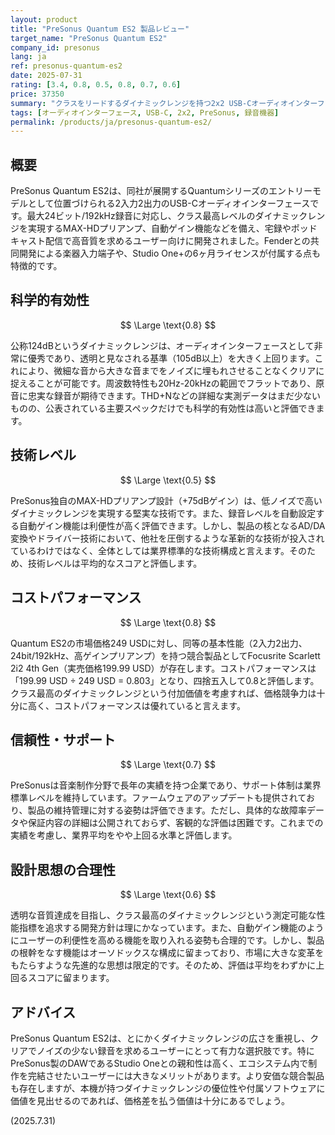 ```yaml
---
layout: product
title: "PreSonus Quantum ES2 製品レビュー"
target_name: "PreSonus Quantum ES2"
company_id: presonus
lang: ja
ref: presonus-quantum-es2
date: 2025-07-31
rating: [3.4, 0.8, 0.5, 0.8, 0.7, 0.6]
price: 37350
summary: "クラスをリードするダイナミックレンジを持つ2x2 USB-Cオーディオインターフェース。優れた音質を実現するが、機能面では標準的。"
tags: [オーディオインターフェース, USB-C, 2x2, PreSonus, 録音機器]
permalink: /products/ja/presonus-quantum-es2/
---
```


## 概要

PreSonus Quantum ES2は、同社が展開するQuantumシリーズのエントリーモデルとして位置づけられる2入力2出力のUSB-Cオーディオインターフェースです。最大24ビット/192kHz録音に対応し、クラス最高レベルのダイナミックレンジを実現するMAX-HDプリアンプ、自動ゲイン機能などを備え、宅録やポッドキャスト配信で高音質を求めるユーザー向けに開発されました。Fenderとの共同開発による楽器入力端子や、Studio One+の6ヶ月ライセンスが付属する点も特徴的です。

## 科学的有効性

$$ \Large \text{0.8} $$

公称124dBというダイナミックレンジは、オーディオインターフェースとして非常に優秀であり、透明と見なされる基準（105dB以上）を大きく上回ります。これにより、微細な音から大きな音までをノイズに埋もれさせることなくクリアに捉えることが可能です。周波数特性も20Hz-20kHzの範囲でフラットであり、原音に忠実な録音が期待できます。THD+Nなどの詳細な実測データはまだ少ないものの、公表されている主要スペックだけでも科学的有効性は高いと評価できます。

## 技術レベル

$$ \Large \text{0.5} $$

PreSonus独自のMAX-HDプリアンプ設計（+75dBゲイン）は、低ノイズで高いダイナミックレンジを実現する堅実な技術です。また、録音レベルを自動設定する自動ゲイン機能は利便性が高く評価できます。しかし、製品の核となるAD/DA変換やドライバー技術において、他社を圧倒するような革新的な技術が投入されているわけではなく、全体としては業界標準的な技術構成と言えます。そのため、技術レベルは平均的なスコアと評価します。

## コストパフォーマンス

$$ \Large \text{0.8} $$

Quantum ES2の市場価格249 USDに対し、同等の基本性能（2入力2出力、24bit/192kHz、高ゲインプリアンプ）を持つ競合製品としてFocusrite Scarlett 2i2 4th Gen（実売価格199.99 USD）が存在します。コストパフォーマンスは「199.99 USD ÷ 249 USD = 0.803」となり、四捨五入して0.8と評価します。クラス最高のダイナミックレンジという付加価値を考慮すれば、価格競争力は十分に高く、コストパフォーマンスは優れていると言えます。

## 信頼性・サポート

$$ \Large \text{0.7} $$

PreSonusは音楽制作分野で長年の実績を持つ企業であり、サポート体制は業界標準レベルを維持しています。ファームウェアのアップデートも提供されており、製品の維持管理に対する姿勢は評価できます。ただし、具体的な故障率データや保証内容の詳細は公開されておらず、客観的な評価は困難です。これまでの実績を考慮し、業界平均をやや上回る水準と評価します。

## 設計思想の合理性

$$ \Large \text{0.6} $$

透明な音質達成を目指し、クラス最高のダイナミックレンジという測定可能な性能指標を追求する開発方針は理にかなっています。また、自動ゲイン機能のようにユーザーの利便性を高める機能を取り入れる姿勢も合理的です。しかし、製品の根幹をなす機能はオーソドックスな構成に留まっており、市場に大きな変革をもたらすような先進的な思想は限定的です。そのため、評価は平均をわずかに上回るスコアに留まります。

## アドバイス

PreSonus Quantum ES2は、とにかくダイナミックレンジの広さを重視し、クリアでノイズの少ない録音を求めるユーザーにとって有力な選択肢です。特にPreSonus製のDAWであるStudio Oneとの親和性は高く、エコシステム内で制作を完結させたいユーザーには大きなメリットがあります。より安価な競合製品も存在しますが、本機が持つダイナミックレンジの優位性や付属ソフトウェアに価値を見出せるのであれば、価格差を払う価値は十分にあるでしょう。

(2025.7.31)